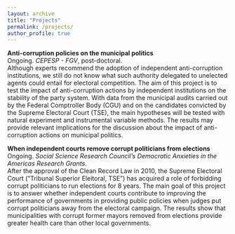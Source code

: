 ```yaml
---
layout: archive
title: "Projects"
permalink: /projects/
author_profile: true
---
```


**Anti-corruption policies on the municipal politics**  
Ongoing. _CEPESP - FGV_, post-doctoral.  
Although experts recommend the adoption of independent anti-corruption institutions, we still do not know what such authority delegated to unelected agents could entail for electoral competition. The aim of this project is to test the impact of anti-corruption actions by independent institutions on the stability of the party system. With data from the municipal audits carried out by the Federal Comptroller Body (CGU) and on the candidates convicted by the Supreme Electoral Court (TSE), the main hypotheses will be tested with natural experiment and instrumental variable methods. The results may provide relevant implications for the discussion about the impact of anti-corruption actions on municipal politics.  
  
**When independent courts remove corrupt politicians from elections**  
Ongoing. _Social Science Research Council’s Democratic Anxieties in the Americas Research Grants_.  
After the approval of the Clean Record Law in 2010, the Supreme Electoral Court (“Tribunal Superior Eleitoral, TSE”) has acquired a role of forbidding corrupt politicians to run elections for 8 years. The main goal of this project is to answer whether independent courts contribute to improving the performance of governments in providing public policies when judges put corrupt politicians away from the electoral campaign. The results show that municipalities with corrupt former mayors removed from elections provide greater health care than other local governments.  
